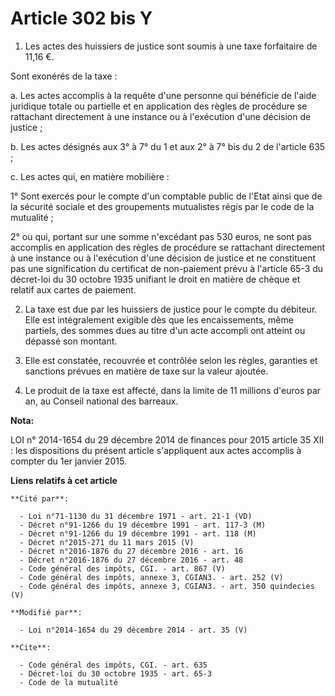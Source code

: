 # Article 302 bis Y

1. Les actes des huissiers de justice sont soumis à une taxe forfaitaire de 11,16 €. 

Sont exonérés de la taxe : 

a. Les actes accomplis à la requête d'une personne qui bénéficie de l'aide juridique totale ou partielle et en application
des règles de procédure se rattachant directement à une instance ou à l'exécution d'une décision de justice ; 

b. Les actes désignés aux 3° à 7° du 1 et aux 2° à 7° bis du 2 de l'article 635 ; 

c. Les actes qui, en matière mobilière : 

1° Sont exercés pour le compte d'un comptable public de l'Etat ainsi que de la sécurité sociale et des groupements
mutualistes régis par le code de la mutualité ; 

2° ou qui, portant sur une somme n'excédant pas 530 euros, ne sont pas accomplis en application des règles de procédure se
rattachant directement à une instance ou à l'exécution d'une décision de justice et ne constituent pas une signification du
certificat de non-paiement prévu à l'article 65-3 du décret-loi du 30 octobre 1935 unifiant le droit en matière de chèque et
relatif aux cartes de paiement. 

2. La taxe est due par les huissiers de justice pour le compte du débiteur. Elle est intégralement exigible dès que les
encaissements, même partiels, des sommes dues au titre d'un acte accompli ont atteint ou dépassé son montant. 

3. Elle est constatée, recouvrée et contrôlée selon les règles, garanties et sanctions prévues en matière de taxe sur la
valeur ajoutée.

4. Le produit de la taxe est affecté, dans la limite de 11 millions d'euros par an, au Conseil national des barreaux.

**Nota:**

LOI n° 2014-1654 du 29 décembre 2014 de finances pour 2015 article 35 XII : les dispositions du présent article s'appliquent
aux actes accomplis à compter du 1er janvier 2015.

**Liens relatifs à cet article**

	**Cité par**:

	  - Loi n°71-1130 du 31 décembre 1971 - art. 21-1 (VD)
	  - Décret n°91-1266 du 19 décembre 1991 - art. 117-3 (M)
	  - Décret n°91-1266 du 19 décembre 1991 - art. 118 (M)
	  - Décret n°2015-271 du 11 mars 2015 (V)
	  - Décret n°2016-1876 du 27 décembre 2016 - art. 16
	  - Décret n°2016-1876 du 27 décembre 2016 - art. 48
	  - Code général des impôts, CGI. - art. 867 (V)
	  - Code général des impôts, annexe 3, CGIAN3. - art. 252 (V)
	  - Code général des impôts, annexe 3, CGIAN3. - art. 350 quindecies (V)

	**Modifié par**:

	  - Loi n°2014-1654 du 29 décembre 2014 - art. 35 (V)

	**Cite**:

	  - Code général des impôts, CGI. - art. 635
	  - Décret-loi du 30 octobre 1935 - art. 65-3
	  - Code de la mutualité
